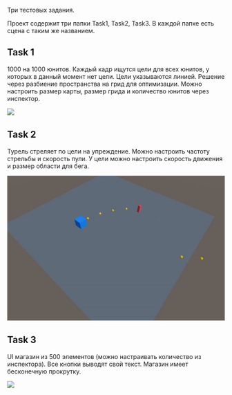 Три тестовых задания.

Проект содержит три папки Task1, Task2, Task3. В каждой папке есть сцена с таким же названием.

## Task 1
1000 на 1000 юнитов. Каждый кадр ищутся цели для всех юнитов, у которых в данный момент нет цели. Цели указываются линией. Решение через разбиение пространства на грид для оптимизации. Можно настроить размер карты, размер грида и количество юнитов через инспектор.

<img src="https://github.com/copetonrob/RTSTest/blob/main/img/Task1.gif" width="600"/>

## Task 2
Турель стреляет по цели на упреждение. Можно настроить частоту стрельбы и скорость пули. У цели можно настроить скорость движения и размер области для бега.

<img src="https://github.com/copetonrob/RTSTest/blob/main/img/Task2.gif" width="600"/>

## Task 3
UI магазин из 500 элементов (можно настраивать количество из инспектора). Все кнопки выводят свой текст. Магазин имеет бесконечную прокрутку.

<img src="https://github.com/copetonrob/RTSTest/blob/main/img/Task3.gif" width="600"/>